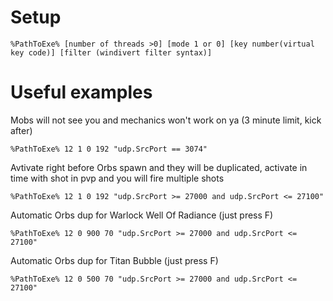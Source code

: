 # Setup #
    %PathToExe% [number of threads >0] [mode 1 or 0] [key number(virtual key code)] [filter (windivert filter syntax)]
# Useful examples #
Mobs will not see you and mechanics won't work on ya (3 minute limit, kick after)

    %PathToExe% 12 1 0 192 "udp.SrcPort == 3074"
Avtivate right before Orbs spawn and they will be duplicated, activate in time with shot in pvp and you will fire multiple shots

    %PathToExe% 12 1 0 192 "udp.SrcPort >= 27000 and udp.SrcPort <= 27100"
Automatic Orbs dup for Warlock Well Of Radiance (just press F)

    %PathToExe% 12 0 900 70 "udp.SrcPort >= 27000 and udp.SrcPort <= 27100"
Automatic Orbs dup for Titan Bubble (just press F)

    %PathToExe% 12 0 500 70 "udp.SrcPort >= 27000 and udp.SrcPort <= 27100"